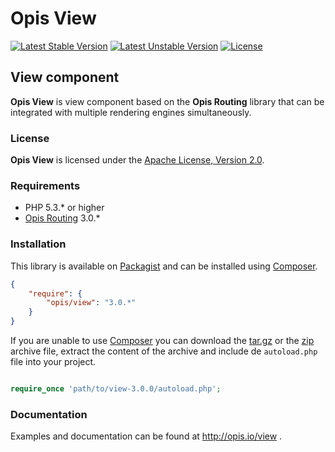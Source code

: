 Opis View
=========
[![Latest Stable Version](https://poser.pugx.org/opis/view/version.png)](https://packagist.org/packages/opis/view)
[![Latest Unstable Version](https://poser.pugx.org/opis/view/v/unstable.png)](//packagist.org/packages/opis/view)
[![License](https://poser.pugx.org/opis/view/license.png)](https://packagist.org/packages/opis/view)

View component
--------------
**Opis View** is view component based on the **Opis Routing** library that can be integrated with multiple rendering engines simultaneously.

### License

**Opis View** is licensed under the [Apache License, Version 2.0](http://www.apache.org/licenses/LICENSE-2.0). 

### Requirements

* PHP 5.3.* or higher
* [Opis Routing](http://www.opis.io/routing) 3.0.*

### Installation

This library is available on [Packagist](https://packagist.org/packages/opis/view) and can be installed using [Composer](http://getcomposer.org).

```json
{
    "require": {
        "opis/view": "3.0.*"
    }
}
```

If you are unable to use [Composer](http://getcomposer.org) you can download the
[tar.gz](https://github.com/opis/view/archive/3.0.0.tar.gz) or the [zip](https://github.com/opis/view/archive/3.0.0.zip)
archive file, extract the content of the archive and include de `autoload.php` file into your project. 

```php

require_once 'path/to/view-3.0.0/autoload.php';

```

### Documentation

Examples and documentation can be found at http://opis.io/view .